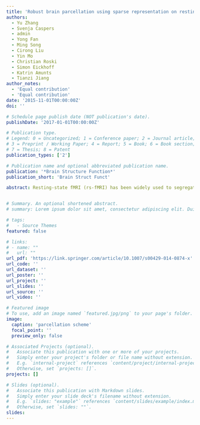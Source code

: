 ```yaml
---
title: 'Robust brain parcellation using sparse representation on resting-state fMRI'
authors:
  - Yu Zhang
  - Svenja Caspers
  - admin
  - Yong Fan
  - Ming Song
  - Cirong Liu
  - Yin Mo
  - Christian Roski
  - Simon Eickhoff
  - Katrin Amunts
  - Tianzi Jiang
author_notes:
  - 'Equal contribution'
  - 'Equal contribution'
date: '2015-11-01T00:00:00Z'
doi: ''

# Schedule page publish date (NOT publication's date).
publishDate: '2017-01-01T00:00:00Z'

# Publication type.
# Legend: 0 = Uncategorized; 1 = Conference paper; 2 = Journal article;
# 3 = Preprint / Working Paper; 4 = Report; 5 = Book; 6 = Book section;
# 7 = Thesis; 8 = Patent
publication_types: ['2']

# Publication name and optional abbreviated publication name.
publication: '*Brain Structure Function*'
publication_short: 'Brain Struct Funct'

abstract: Resting-state fMRI (rs-fMRI) has been widely used to segregate the brain into individual modules based on the presence of distinct connectivity patterns. Many parcellation methods have been proposed for brain parcellation using rs-fMRI, but their results have been somewhat inconsistent, potentially due to various types of noise. In this study, we provide a robust parcellation method for rs-fMRI-based brain parcellation, which constructs a sparse similarity graph based on the sparse representation coefficients of each seed voxel and then uses spectral clustering to identify distinct modules. Both the local time-varying BOLD signals and whole-brain connectivity patterns may be used as features and yield similar parcellation results. The robustness of our method was tested on both simulated and real rs-fMRI datasets. In particular, on simulated rs-fMRI data, sparse representation achieved good performance across different noise levels, including high accuracy of parcellation and high robustness to noise. On real rs-fMRI data, stable parcellation of the medial frontal cortex (MFC) and parietal operculum (OP) were achieved on three different datasets, with high reproducibility within each dataset and high consistency across these results. Besides, the parcellation of MFC was little influenced by the degrees of spatial smoothing. Furthermore, the consistent parcellation of OP was also well corresponding to cytoarchitectonic subdivisions and known somatotopic organizations. Our results demonstrate a new promising approach to robust brain parcellation using resting-state fMRI by sparse representation.


# Summary. An optional shortened abstract.
# summary: Lorem ipsum dolor sit amet, consectetur adipiscing elit. Duis posuere tellus ac convallis placerat. Proin tincidunt magna sed ex sollicitudin condimentum.

# tags:
#   - Source Themes
featured: false

# links:
# - name: ""
#   url: ""
url_pdf: 'https://link.springer.com/article/10.1007/s00429-014-0874-x'
url_code: ''
url_dataset: ''
url_poster: ''
url_project: ''
url_slides: ''
url_source: ''
url_video: ''

# Featured image
# To use, add an image named `featured.jpg/png` to your page's folder.
image:
  caption: 'parcellation scheme'
  focal_point: ''
  preview_only: false

# Associated Projects (optional).
#   Associate this publication with one or more of your projects.
#   Simply enter your project's folder or file name without extension.
#   E.g. `internal-project` references `content/project/internal-project/index.md`.
#   Otherwise, set `projects: []`.
projects: []

# Slides (optional).
#   Associate this publication with Markdown slides.
#   Simply enter your slide deck's filename without extension.
#   E.g. `slides: "example"` references `content/slides/example/index.md`.
#   Otherwise, set `slides: ""`.
slides:
---
```

